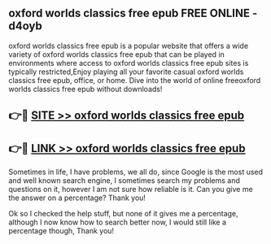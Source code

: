 ## oxford worlds classics free epub FREE ONLINE - d4oyb

oxford worlds classics free epub is a popular website that offers a wide variety of oxford worlds classics free epub that can be played in environments where access to oxford worlds classics free epub sites is typically restricted,Enjoy playing all your favorite casual oxford worlds classics free epub, office, or home. Dive into the world of online freeoxford worlds classics free epub without downloads!

## 👉🔴 [SITE >> oxford worlds classics free epub](http://news.freeplayer.one?title=oxford_worlds_classics_free_epub&ref=FRRE)

## 👉🔴 [LINK >> oxford worlds classics free epub](http://news.freeplayer.one?title=oxford_worlds_classics_free_epub&ref=FREE)

Sometimes in life, I have problems, we all do, since Google is the most used and well known search engine, I sometimes search my problems and questions on it, however I am not sure how reliable is it. Can you give me the answer on a percentage? Thank you!

Ok so I checked the help stuff, but none of it gives me a percentage, although I now know how to search better now, I would still like a percentage though, Thank you!